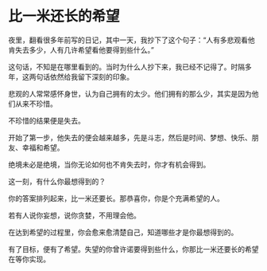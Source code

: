 # 比一米还长的希望

夜里，翻看很多年前写的日记，其中一天，我抄下了这个句子：“人有多悲观看他肯失去多少，人有几许希望看他要得到些什么。” 

这句话，不知是在哪里看到的。当时为什么人抄下来，我已经不记得了。时隔多年，这两句话依然给我留下深刻的印象。 

悲观的人常常感怀身世，认为自己拥有的太少。他们拥有的那么少，其实是因为他们从来不珍惜。 

不珍惜的结果便是失去。 

开始了第一步，他失去的便会越来越多，先是斗志，然后是时间、梦想、快乐、朋友、幸福和希望。 

绝境未必是绝境，当你无论如何也不肯失去时，你才有机会得到。 

这一刻，有什么你最想得到的？ 

你的答案排列起来，比一米还要长。那恭喜你，你是个充满希望的人。 

若有人说你妄想，说你贪婪，不用理会他。 

在达到希望的过程里，你会愈来愈清楚自己，知道哪些才是你最想得到的。 

有了目标，便有了希望。失望的你曾许诺要得到些什么，你那比一米还要长的希望在等你实现。
 